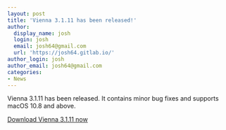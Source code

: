 ```yaml
---
layout: post
title: 'Vienna 3.1.11 has been released!'
author:
  display_name: josh
  login: josh
  email: josh64@gmail.com
  url: 'https://josh64.gitlab.io/'
author_login: josh
author_email: josh64@gmail.com
categories:
- News
---
```


Vienna 3.1.11 has been released. It contains minor bug fixes and supports macOS 10.8 and above.

[Download Vienna 3.1.11 now](https://github.com/ViennaRSS/vienna-rss/releases/download/v%2F3.1.11/Vienna3.1.11.tar.gz)